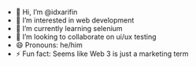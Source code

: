 - 👋 Hi, I’m @idxarifin
- 👀 I’m interested in web development
- 🌱 I’m currently learning selenium
- 💞️ I’m looking to collaborate on ui/ux testing
- 😄 Pronouns: he/him
- ⚡ Fun fact: Seems like Web 3 is just a marketing term

<!---
idxarifin/idxarifin is a ✨ special ✨ repository because its `README.md` (this file) appears on your GitHub profile.
You can click the Preview link to take a look at your changes.
--->
